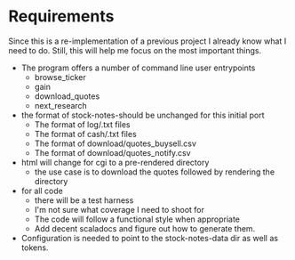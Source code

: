 # Requirements

Since this is a re-implementation of a previous project I already know what I need to do. Still, this will help me focus on the most important things.

- The program offers a number of command line user entrypoints
  - browse_ticker
  - gain
  - download_quotes
  - next_research
- the format of stock-notes-should be unchanged for this initial port
  - The format of log/<ticker>.txt files
  - The format of cash/<acct>.txt files
  - The format of download/quotes_buysell.csv
  - The format of download/quotes_notify.csv
- html will change for cgi to a pre-rendered directory
  - the use case is to download the quotes followed by rendering the directory
- for all code
  - there will be a test harness
  - I'm not sure what coverage I need to shoot for
  - The code will follow a functional style when appropriate
  - Add decent scaladocs and figure out how to generate them.
- Configuration is needed to point to the stock-notes-data dir as well as tokens.